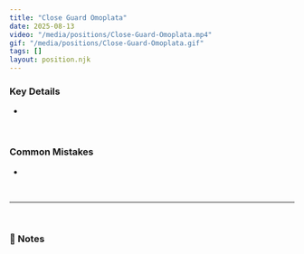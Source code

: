 ```yaml
---
title: "Close Guard Omoplata"
date: 2025-08-13
video: "/media/positions/Close-Guard-Omoplata.mp4"
gif: "/media/positions/Close-Guard-Omoplata.gif"
tags: []
layout: position.njk
---
```

### **Key Details**
- 

<br>

### **Common Mistakes**
- 

<br>

---

<br>

### **📝 Notes**

<br>
